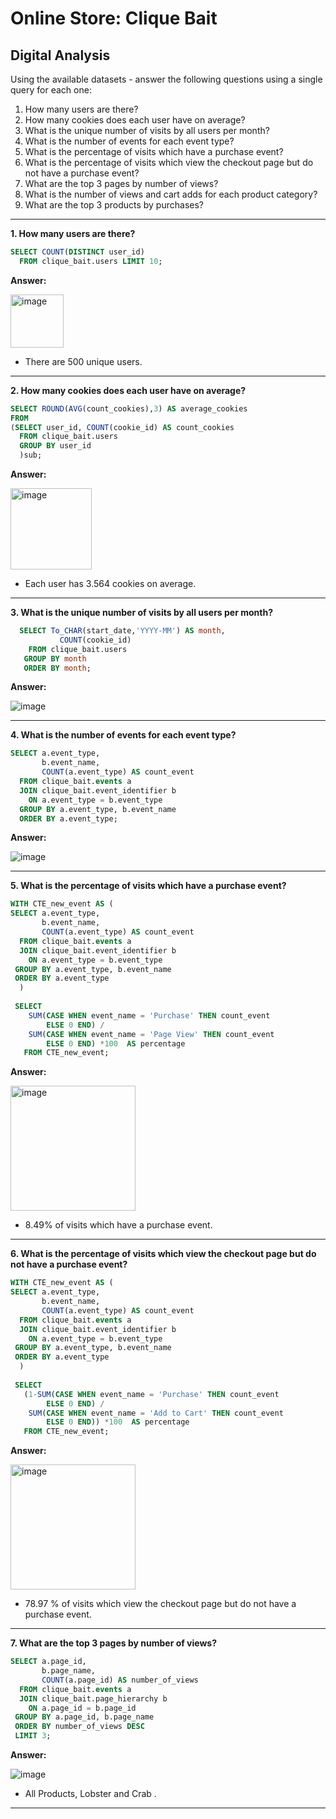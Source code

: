 # Online Store: Clique Bait

## Digital Analysis

Using the available datasets - answer the following questions using a single query for each one:

1. How many users are there?
2. How many cookies does each user have on average?
3. What is the unique number of visits by all users per month?
4. What is the number of events for each event type?
5. What is the percentage of visits which have a purchase event?
6. What is the percentage of visits which view the checkout page but do not have a purchase event?
7. What are the top 3 pages by number of views?
8. What is the number of views and cart adds for each product category?
9. What are the top 3 products by purchases?

***

**1. How many users are there?**

````sql
SELECT COUNT(DISTINCT user_id)
  FROM clique_bait.users LIMIT 10;
````

**Answer:**

<img width="85" alt="image" src="https://user-images.githubusercontent.com/61902789/132160329-ec3c10f3-29b1-4cba-89f9-0f5f8bc496f9.png">

 -  There are 500 unique users.

***

**2. How many cookies does each user have on average?**

````sql
SELECT ROUND(AVG(count_cookies),3) AS average_cookies
FROM
(SELECT user_id, COUNT(cookie_id) AS count_cookies
  FROM clique_bait.users 
  GROUP BY user_id
  )sub;
````

**Answer:**

<img width="130" alt="image" src="https://user-images.githubusercontent.com/61902789/132160461-32b740ba-f1de-443f-b6b3-906bd7ad9b3f.png">

 - Each user has 3.564 cookies on average.

***

**3. What is the unique number of visits by all users per month?**

````sql
  SELECT To_CHAR(start_date,'YYYY-MM') AS month, 
  		   COUNT(cookie_id) 
    FROM clique_bait.users 
   GROUP BY month
   ORDER BY month;
````

**Answer:**

![image](https://user-images.githubusercontent.com/61902789/132160147-3281d7b9-8a2d-472c-ac4f-fbc73457870c.png)

***


**4. What is the number of events for each event type?**

````sql
SELECT a.event_type, 
	   b.event_name, 
       COUNT(a.event_type) AS count_event
  FROM clique_bait.events a 
  JOIN clique_bait.event_identifier b
    ON a.event_type = b.event_type
  GROUP BY a.event_type, b.event_name
  ORDER BY a.event_type;
````

**Answer:**

![image](https://user-images.githubusercontent.com/61902789/132167785-9147d3af-faa9-44fe-8744-efefd2f9bcf7.png)

***

**5. What is the percentage of visits which have a purchase event?**

````sql
WITH CTE_new_event AS (
SELECT a.event_type, 
	   b.event_name, 
       COUNT(a.event_type) AS count_event
  FROM clique_bait.events a 
  JOIN clique_bait.event_identifier b
    ON a.event_type = b.event_type 
 GROUP BY a.event_type, b.event_name
 ORDER BY a.event_type
  )
  
 SELECT  
    SUM(CASE WHEN event_name = 'Purchase' THEN count_event 
        ELSE 0 END) / 
    SUM(CASE WHEN event_name = 'Page View' THEN count_event 
        ELSE 0 END) *100  AS percentage
   FROM CTE_new_event;
````

**Answer:**

<img width="200" alt="image" src="https://user-images.githubusercontent.com/61902789/132178624-3f28090a-2609-4d28-8aae-13d0bd43d8a7.png">

 - 8.49% of visits which have a purchase event.
***

**6. What is the percentage of visits which view the checkout page but do not have a purchase event?**

````sql
WITH CTE_new_event AS (
SELECT a.event_type, 
	   b.event_name, 
       COUNT(a.event_type) AS count_event
  FROM clique_bait.events a 
  JOIN clique_bait.event_identifier b
    ON a.event_type = b.event_type 
 GROUP BY a.event_type, b.event_name
 ORDER BY a.event_type
  )
  
 SELECT  
   (1-SUM(CASE WHEN event_name = 'Purchase' THEN count_event 
        ELSE 0 END) / 
    SUM(CASE WHEN event_name = 'Add to Cart' THEN count_event 
        ELSE 0 END)) *100  AS percentage
   FROM CTE_new_event;
````

**Answer:**

<img width="200" alt="image" src="https://user-images.githubusercontent.com/61902789/132182065-f2cba7a1-8397-4b82-a982-934a492c09e6.png">

 - 78.97 % of visits which view the checkout page but do not have a purchase event.
***

**7. What are the top 3 pages by number of views?**

````sql
SELECT a.page_id, 
	   b.page_name, 
       COUNT(a.page_id) AS number_of_views
  FROM clique_bait.events a 
  JOIN clique_bait.page_hierarchy b
    ON a.page_id = b.page_id
 GROUP BY a.page_id, b.page_name
 ORDER BY number_of_views DESC
 LIMIT 3;
````

**Answer:**

![image](https://user-images.githubusercontent.com/61902789/132184328-051de857-2026-437f-991b-e4ca37830575.png)

 - All Products, Lobster and Crab .
***
